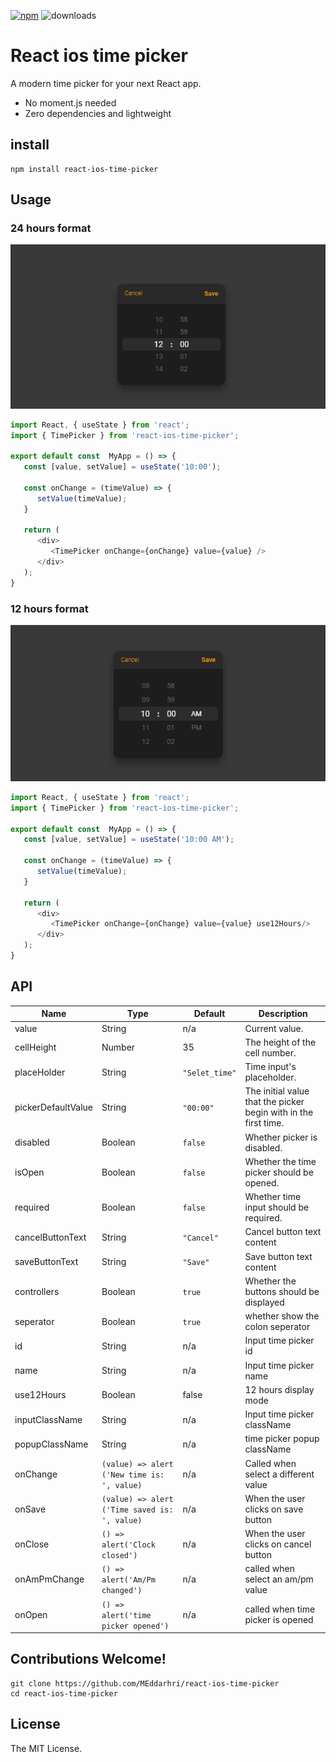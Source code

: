 [![npm](https://img.shields.io/npm/v/react-ios-time-picker)](https://www.npmjs.com/package/react-ios-time-picker) ![downloads](https://img.shields.io/npm/dt/react-ios-time-picker?color=blue&logo=npm&logoColor=blue)

# React ios time picker

A modern time picker for your next React app.

-  No moment.js needed
-  Zero dependencies and lightweight

## install

```
npm install react-ios-time-picker
```

## Usage

### 24 hours format

![Screenshot](24Hours.png)

```js
import React, { useState } from 'react';
import { TimePicker } from 'react-ios-time-picker';

export default const  MyApp = () => {
   const [value, setValue] = useState('10:00');

   const onChange = (timeValue) => {
      setValue(timeValue);
   }

   return (
      <div>
         <TimePicker onChange={onChange} value={value} />
      </div>
   );
}
```

### 12 hours format

![Screenshot](12Hours.png)

```js
import React, { useState } from 'react';
import { TimePicker } from 'react-ios-time-picker';

export default const  MyApp = () => {
   const [value, setValue] = useState('10:00 AM');

   const onChange = (timeValue) => {
      setValue(timeValue);
   }

   return (
      <div>
         <TimePicker onChange={onChange} value={value} use12Hours/>
      </div>
   );
}
```

## API

| Name               | Type                                          | Default        | Description                                                     |
| ------------------ | --------------------------------------------- | -------------- | --------------------------------------------------------------- |
| value              | String                                        | n/a            | Current value.                                                  |
| cellHeight         | Number                                        | 35             | The height of the cell number.                                  |
| placeHolder        | String                                        | `"Selet_time"` | Time input's placeholder.                                       |
| pickerDefaultValue | String                                        | `"00:00"`      | The initial value that the picker begin with in the first time. |
| disabled           | Boolean                                       | `false`        | Whether picker is disabled.                                     |
| isOpen             | Boolean                                       | `false`        | Whether the time picker should be opened.                       |
| required           | Boolean                                       | `false`        | Whether time input should be required.                          |
| cancelButtonText   | String                                        | `"Cancel"`     | Cancel button text content                                      |
| saveButtonText     | String                                        | `"Save"`       | Save button text content                                        |
| controllers        | Boolean                                       | `true`         | Whether the buttons should be displayed                         |
| seperator          | Boolean                                       | `true`         | whether show the colon seperator                                |
| id                 | String                                        | n/a            | Input time picker id                                            |
| name               | String                                        | n/a            | Input time picker name                                          |
| use12Hours         | Boolean                                       | false          | 12 hours display mode                                           |
| inputClassName     | String                                        | n/a            | Input time picker className                                     |
| popupClassName     | String                                        | n/a            | time picker popup className                                     |
| onChange           | `(value) => alert ('New time is: ', value)`   | n/a            | Called when select a different value                            |
| onSave             | `(value) => alert ('Time saved is: ', value)` | n/a            | When the user clicks on save button                             |
| onClose            | `() => alert('Clock closed')`                 | n/a            | When the user clicks on cancel button                           |
| onAmPmChange       | `() => alert('Am/Pm changed')`                | n/a            | called when select an am/pm value                               |
| onOpen             | `() => alert('time picker opened')`           | n/a            | called when time picker is opened                               |

## Contributions Welcome!

```shell
git clone https://github.com/MEddarhri/react-ios-time-picker
cd react-ios-time-picker
```

## License

The MIT License.
